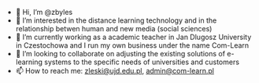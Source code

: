 - 👋 Hi, I’m @zbyles
- 👀 I’m interested in the distance learning technology and in the relationship betwen human and new media (social sciences)
- 🌱 I’m currently working as a academic teacher in Jan Dlugosz University in Czestochowa and I run my own business under the name Com-Learn
- 💞️ I’m looking to collaborate on adjusting the existing solutions of e-learning systems to the specific needs of universities and customers
- 📫 How to reach me: zleski@ujd.edu.pl, admin@com-learn.pl

<!---
zbyles/zbyles is a ✨ special ✨ repository because its `README.md` (this file) appears on your GitHub profile.
You can click the Preview link to take a look at your changes.
--->
